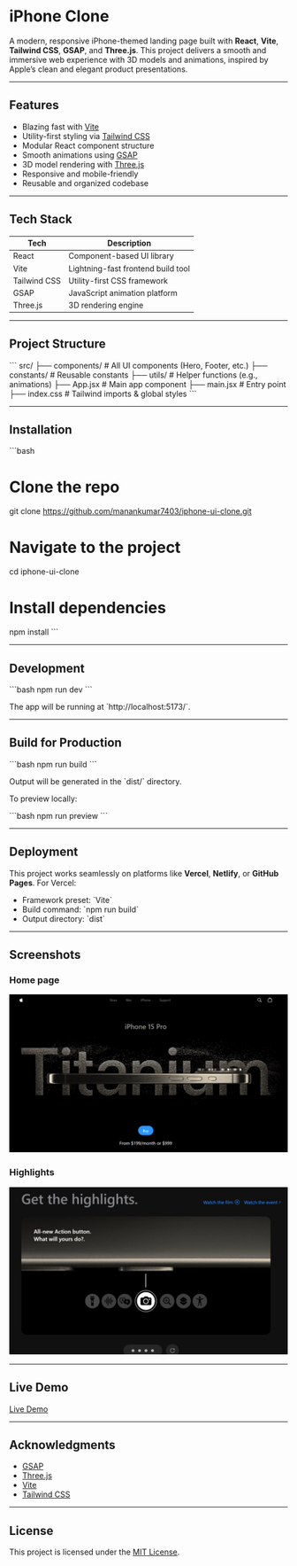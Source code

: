 # iPhone Clone

A modern, responsive iPhone-themed landing page built with **React**, **Vite**, **Tailwind CSS**, **GSAP**, and **Three.js**. This project delivers a smooth and immersive web experience with 3D models and animations, inspired by Apple’s clean and elegant product presentations.

---

## Features

- Blazing fast with [Vite](https://vitejs.dev/)
- Utility-first styling via [Tailwind CSS](https://tailwindcss.com/)
- Modular React component structure
- Smooth animations using [GSAP](https://greensock.com/gsap/)
- 3D model rendering with [Three.js](https://threejs.org/)
- Responsive and mobile-friendly
- Reusable and organized codebase

---

## Tech Stack

| Tech        | Description                           |
|-------------|---------------------------------------|
| React       | Component-based UI library            |
| Vite        | Lightning-fast frontend build tool    |
| Tailwind CSS| Utility-first CSS framework           |
| GSAP        | JavaScript animation platform         |
| Three.js    | 3D rendering engine                   |

---

## Project Structure

\`\`\`
src/
├── components/        # All UI components (Hero, Footer, etc.)
├── constants/         # Reusable constants
├── utils/             # Helper functions (e.g., animations)
├── App.jsx            # Main app component
├── main.jsx           # Entry point
├── index.css          # Tailwind imports & global styles
\`\`\`

---

## Installation

\`\`\`bash
# Clone the repo
git clone https://github.com/manankumar7403/iphone-ui-clone.git

# Navigate to the project
cd iphone-ui-clone

# Install dependencies
npm install
\`\`\`

---

## Development

\`\`\`bash
npm run dev
\`\`\`

The app will be running at \`http://localhost:5173/\`.

---

## Build for Production

\`\`\`bash
npm run build
\`\`\`

Output will be generated in the \`dist/\` directory.

To preview locally:

\`\`\`bash
npm run preview
\`\`\`

---

## Deployment

This project works seamlessly on platforms like **Vercel**, **Netlify**, or **GitHub Pages**. For Vercel:

* Framework preset: \`Vite\`
* Build command: \`npm run build\`
* Output directory: \`dist\`

---

## Screenshots
### Home page
![Hero Screenshot](/public/screenshots/ss1.png)

### Highlights
![Model Screenshot](/public/screenshots/ss2.png)

---

## Live Demo

[Live Demo](https://your-deployment-url.com)

---

## Acknowledgments

* [GSAP](https://greensock.com/gsap/)
* [Three.js](https://threejs.org/)
* [Vite](https://vitejs.dev/)
* [Tailwind CSS](https://tailwindcss.com/)

---

## License
This project is licensed under the [MIT License](LICENSE).